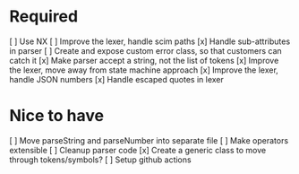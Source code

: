 # Required
[ ] Use NX
[ ] Improve the lexer, handle scim paths
[x] Handle sub-attributes in parser
[ ] Create and expose custom error class, so that customers can catch it
[x] Make parser accept a string, not the list of tokens
[x] Improve the lexer, move away from state machine approach
[x] Improve the lexer, handle JSON numbers
[x] Handle escaped quotes in lexer

# Nice to have
[ ] Move parseString and parseNumber into separate file
[ ] Make operators extensible 
[ ] Cleanup parser code
[x] Create a generic class to move through tokens/symbols?
[ ] Setup github actions
